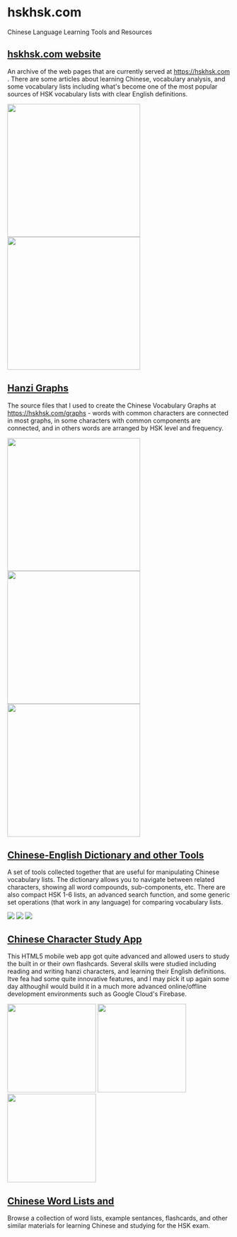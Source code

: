 # hskhsk.com

Chinese Language Learning Tools and Resources

## [hskhsk.com website](website)
An archive of the web pages that are currently served at https://hskhsk.com . There are some articles about learning Chinese, vocabulary analysis, and some vocabulary lists including what's become one of the most popular sources of HSK vocabulary lists with clear English definitions.

 <img src="https://hskhsk.com/uploads/1/8/5/4/18544278/428014_orig.png" width="300"> <img src="https://hskhsk.com/uploads/1/8/5/4/18544278/3831380_orig.png" width="300">
 

## [Hanzi Graphs](hanzigraphs)

The source files that I used to create the Chinese Vocabulary Graphs at https://hskhsk.com/graphs - words with common characters are connected in most graphs, in some characters with common components are connected, and in others words are arranged by HSK level and frequency.

<img src="https://hskhsk.com/uploads/1/8/5/4/18544278/5207515_orig.png" width="300"> <img src="https://hskhsk.com/uploads/1/8/5/4/18544278/8452203_orig.png" width="300"> <img src="https://hskhsk.com/uploads/1/8/5/4/18544278/1773080_orig.png" width="300"> 

## [Chinese-English Dictionary and other Tools](cidian)
A set of tools collected together that are useful for manipulating Chinese vocabulary lists. The dictionary allows you to navigate between related characters, showing all word compounds, sub-components, etc. There are also compact HSK 1-6 lists, an advanced search function, and some generic set operations (that work in any language) for comparing vocabulary lists.

![](https://hskhsk.com/news_files/3002784.png) ![](https://hskhsk.com/news_files/9538061.png) ![](https://hskhsk.com/news_files/9539886.png)

## [Chinese Character Study App](shanka)
This HTML5 mobile web app got quite advanced and allowed users to study the built in or their own flashcards. Several skills were studied including reading and writing hanzi characters, and learning their English definitions. Itve fea had some quite innovative features, and I may pick it up again some day althoughiI would build it in a much more advanced online/offline development environments such as Google Cloud's Firebase.

<img src="https://hskhsk.com/uploads/1/8/5/4/18544278/8187675_orig.png" width="200"/> <img src="https://hskhsk.com/uploads/1/8/5/4/18544278/5403496_orig.png" width="200"/> <img src="https://hskhsk.com/uploads/1/8/5/4/18544278/203605_orig.png" width="200"/>

## [Chinese Word Lists and ](data)

Browse a collection of word lists, example sentances, flashcards, and other similar materials for learning Chinese and studying for the HSK exam.
